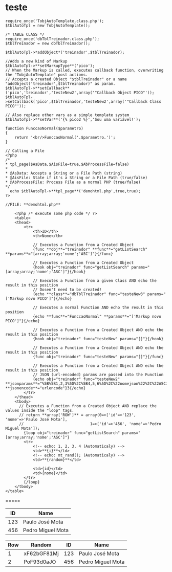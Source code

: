 teste
=====
	require_once('TobjAutoTemplate.class.php');
	$tblAutoTpl = new TobjAutoTemplate();
	
	/* TABLE CLASS */
	require_once('dbTblTreinador.class.php');
	$tblTreinador = new dbTblTreinador();
	
	$tblAutoTpl->*addObject*('treinador',$tblTreinador);
	
	//Adds a new kind of Markup
	$tblAutoTpl->**setMarkupType**('pico');
	// When the Markup is called, executes callback function, overwriting the "TobjAutoTemplate" post actions.
	// Accepts a created Object "$tblTreinador" or a name "addObject('treinador',$tblTreinador)" as param.
	$tblAutoTpl->**setCallback**('pico','treinador','testeNew2',array('"Callback Object PICO"'));
	$tblAutoTpl->setCallback('pico',$tblTreinador,'testeNew2',array('"Callback Class PICO"'));
	
	// Also replace other vars as a simple template system
	$tblAutoTpl->**setVar**('{% pico2 %}','Sou uma variável!');

	function FunccaoNormal($parametro)
	{
		return '<br/>FunccaoNormal('.$parametro.')';
	}
	
	// Calling a File
	<?php
  	/*
  	* tpl_page($AsData,$AisFile=true,$AbProcessFile=false)
  	*
  	* @AsData: Accepts a String or a File Path (string)
  	* @AisFile: State if it's a String or a File Path (true/false)
  	* @AbProcessFile: Process File as a normal PHP (true/false)
  	*/
	  echo $tblAutoTpl->**tpl_page**('demohtml.php',true,true);
	?>
	
	//FILE: **demohtml.php**
	
		<?php /* execute some php code */ ?>
		<table>
		<thead>
			<tr>
				<th>ID</th>
				<th>Nome</th>
				
				// Executes a Function from a Created Object
				{func **obj**="treinador" **func**="getListSearch" **params**="[array;array;'nome';'ASC']"}{/func}
				
				// Executes a Function from a Created Object
				{hook obj="treinador" func="getListSearch" params="[array;array;'nome';'ASC']"}{/hook}
				
				// Executes a Function from a given Class AND echo the result in this position
				// Dosen't need to be created!
				{echo **class**="dbTblTreinador" func="testeNew3" params="['Markup novo PICO']"}{/echo}
				
				// Executes a normal Function AND echo the result in this position
				{echo **func**="FunccaoNormal" **params**="['Markup novo PICO']"}{/echo}
				
				// Executes a Function from a Created Object AND echo the result in this position
				{hook obj="treinador" func="testeNew" params="[]"}{/hook}
				
				// Executes a Function from a Created Object AND echo the result in this position
				{func obj="treinador" func="testeNew" params="[]"}{/func}
				
				// Executes a Function from a Created Object AND echo the result in this position
				// JSON (url-encoded) params are passed into the Function
				{echo obj="treinador" func="testeNew2" **jsonparams**="%5B%5B1,2,3%5D%2C%5B4,5,6%5D%2C%22nomejson%22%2C%22ASCJSON%22%5D" **jsonencode**="urlencode"}3{/echo}
			</tr>
		</thead>
		<tbody>
		  // Executes a Function from a Created Object AND replace the values inside the "loop" tags.
		  // return **array['ROW']** = array(0=>['id'=>'123', 'nome'=>'Paulo José Mota'],
		  //                             1=>['id'=>'456', 'nome'=>'Pedro Miguel Mota']);
			{loop obj="treinador" func="getListSearch" params="[array;array;'nome';'ASC']"}
			<tr>
			  	<!-- echo: 1, 2, 3, 4 (Automaticaly) -->
			  	<td>**{i}**</td>
			  	<!-- echo: mt_rand(); (Automaticaly) -->
			  	<td>**{random}**</td>
			  	
				<td>{id}</td>
				<td>{nome}</td>
			</tr>
			{/loop}
		</tbody>
	</table>
=====

| ID  | Name |
| ------------- | ------------- |
| 123 | Paulo José Mota  |
| 456 | Pedro Miguel Mota  |

| Row  | Random | ID  | Name |
| ------------- | ------------- | ------------- | ------------- |
| 1 | xF62bGF81Mj | 123 | Paulo José Mota  |
| 2 | PoF93d0aJO | 456 | Pedro Miguel Mota  |

